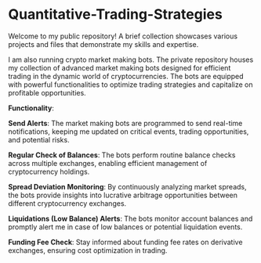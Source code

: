 # Quantitative-Trading-Strategies
Welcome to my public repository! A brief collection showcases various projects and files that demonstrate my skills and expertise.

I am also running crypto market making bots.
The private repository houses my collection of advanced market making bots designed for efficient trading in the dynamic world of cryptocurrencies. The bots are equipped with powerful functionalities to optimize trading strategies and capitalize on profitable opportunities.

**Functionality**:

**Send Alerts**: The market making bots are programmed to send real-time notifications, keeping me updated on critical events, trading opportunities, and potential risks.

**Regular Check of Balances**: The bots perform routine balance checks across multiple exchanges, enabling efficient management of cryptocurrency holdings.

**Spread Deviation Monitoring**: By continuously analyzing market spreads, the bots provide insights into lucrative arbitrage opportunities between different cryptocurrency exchanges.

**Liquidations (Low Balance) Alerts**: The bots monitor account balances and promptly alert me in case of low balances or potential liquidation events.

**Funding Fee Check**: Stay informed about funding fee rates on derivative exchanges, ensuring cost optimization in trading.
